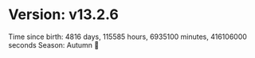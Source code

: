 # Version: v13.2.6
Time since birth: 4816 days, 115585 hours, 6935100 minutes, 416106000 seconds
Season: Autumn 🍁
